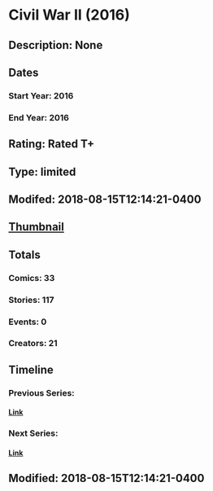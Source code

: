 # Civil War II (2016)
## Description: None
## Dates
### Start Year: 2016
### End Year: 2016
## Rating: Rated T+
## Type: limited
## Modifed: 2018-08-15T12:14:21-0400
## [Thumbnail](http://i.annihil.us/u/prod/marvel/i/mg/b/c0/5745da700eabb.jpg)
## Totals
### Comics: 33
### Stories: 117
### Events: 0
### Creators: 21
## Timeline
### Previous Series: 
#### [Link]()
### Next Series: 
#### [Link]()
## Modified: 2018-08-15T12:14:21-0400